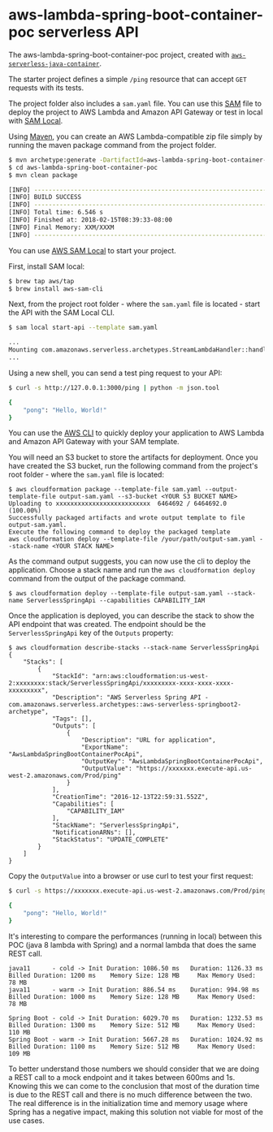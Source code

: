 # aws-lambda-spring-boot-container-poc serverless API
The aws-lambda-spring-boot-container-poc project, created with [`aws-serverless-java-container`](https://github.com/awslabs/aws-serverless-java-container).

The starter project defines a simple `/ping` resource that can accept `GET` requests with its tests.

The project folder also includes a `sam.yaml` file. You can use this [SAM](https://github.com/awslabs/serverless-application-model) file to deploy the project to AWS Lambda and Amazon API Gateway or test in local with [SAM Local](https://github.com/awslabs/aws-sam-local).

Using [Maven](https://maven.apache.org/), you can create an AWS Lambda-compatible zip file simply by running the maven package command from the project folder.
```bash
$ mvn archetype:generate -DartifactId=aws-lambda-spring-boot-container-poc -DarchetypeGroupId=com.amazonaws.serverless.archetypes -DarchetypeArtifactId=aws-serverless-springboot2-archetype -DarchetypeVersion=1.4 -DgroupId=com.mooveit -Dversion=1.0-SNAPSHOT -Dinteractive=false
$ cd aws-lambda-spring-boot-container-poc
$ mvn clean package

[INFO] ------------------------------------------------------------------------
[INFO] BUILD SUCCESS
[INFO] ------------------------------------------------------------------------
[INFO] Total time: 6.546 s
[INFO] Finished at: 2018-02-15T08:39:33-08:00
[INFO] Final Memory: XXM/XXXM
[INFO] ------------------------------------------------------------------------
```

You can use [AWS SAM Local](https://github.com/awslabs/aws-sam-local) to start your project.

First, install SAM local:

```bash
$ brew tap aws/tap
$ brew install aws-sam-cli
```

Next, from the project root folder - where the `sam.yaml` file is located - start the API with the SAM Local CLI.

```bash
$ sam local start-api --template sam.yaml

...
Mounting com.amazonaws.serverless.archetypes.StreamLambdaHandler::handleRequest (java8) at http://127.0.0.1:3000/{proxy+} [OPTIONS GET HEAD POST PUT DELETE PATCH]
...
```

Using a new shell, you can send a test ping request to your API:

```bash
$ curl -s http://127.0.0.1:3000/ping | python -m json.tool

{
    "pong": "Hello, World!"
}
``` 

You can use the [AWS CLI](https://aws.amazon.com/cli/) to quickly deploy your application to AWS Lambda and Amazon API Gateway with your SAM template.

You will need an S3 bucket to store the artifacts for deployment. Once you have created the S3 bucket, run the following command from the project's root folder - where the `sam.yaml` file is located:

```
$ aws cloudformation package --template-file sam.yaml --output-template-file output-sam.yaml --s3-bucket <YOUR S3 BUCKET NAME>
Uploading to xxxxxxxxxxxxxxxxxxxxxxxxxx  6464692 / 6464692.0  (100.00%)
Successfully packaged artifacts and wrote output template to file output-sam.yaml.
Execute the following command to deploy the packaged template
aws cloudformation deploy --template-file /your/path/output-sam.yaml --stack-name <YOUR STACK NAME>
```

As the command output suggests, you can now use the cli to deploy the application. Choose a stack name and run the `aws cloudformation deploy` command from the output of the package command.
 
```
$ aws cloudformation deploy --template-file output-sam.yaml --stack-name ServerlessSpringApi --capabilities CAPABILITY_IAM
```

Once the application is deployed, you can describe the stack to show the API endpoint that was created. The endpoint should be the `ServerlessSpringApi` key of the `Outputs` property:

```
$ aws cloudformation describe-stacks --stack-name ServerlessSpringApi
{
    "Stacks": [
        {
            "StackId": "arn:aws:cloudformation:us-west-2:xxxxxxxx:stack/ServerlessSpringApi/xxxxxxxxx-xxxx-xxxx-xxxx-xxxxxxxxx", 
            "Description": "AWS Serverless Spring API - com.amazonaws.serverless.archetypes::aws-serverless-springboot2-archetype", 
            "Tags": [], 
            "Outputs": [
                {
                    "Description": "URL for application",
                    "ExportName": "AwsLambdaSpringBootContainerPocApi",
                    "OutputKey": "AwsLambdaSpringBootContainerPocApi",
                    "OutputValue": "https://xxxxxxx.execute-api.us-west-2.amazonaws.com/Prod/ping"
                }
            ], 
            "CreationTime": "2016-12-13T22:59:31.552Z", 
            "Capabilities": [
                "CAPABILITY_IAM"
            ], 
            "StackName": "ServerlessSpringApi", 
            "NotificationARNs": [], 
            "StackStatus": "UPDATE_COMPLETE"
        }
    ]
}

```

Copy the `OutputValue` into a browser or use curl to test your first request:

```bash
$ curl -s https://xxxxxxx.execute-api.us-west-2.amazonaws.com/Prod/ping | python -m json.tool

{
    "pong": "Hello, World!"
}
```

It's interesting to compare the performances (running in local) between this POC (java 8 lambda with Spring) and a normal lambda that does the same REST call.

```
java11      - cold -> Init Duration: 1086.50 ms   Duration: 1126.33 ms    Billed Duration: 1200 ms    Memory Size: 128 MB     Max Memory Used: 78 MB 
java11      - warm -> Init Duration: 886.54 ms    Duration: 994.98 ms     Billed Duration: 1000 ms    Memory Size: 128 MB     Max Memory Used: 78 MB

Spring Boot - cold -> Init Duration: 6029.70 ms   Duration: 1232.53 ms    Billed Duration: 1300 ms    Memory Size: 512 MB     Max Memory Used: 110 MB 
Spring Boot - warm -> Init Duration: 5667.28 ms   Duration: 1024.92 ms    Billed Duration: 1100 ms    Memory Size: 512 MB     Max Memory Used: 109 MB 
```

To better understand those numbers we should consider that we are doing a REST call to a mock endpoint and it takes between 600ms and 1s.
Knowing this we can come to the conclusion that most of the duration time is due to the REST call and there is no much difference between the two.
The real difference is in the initialization time and memory usage where Spring has a negative impact, making this solution not viable for most of the use cases.